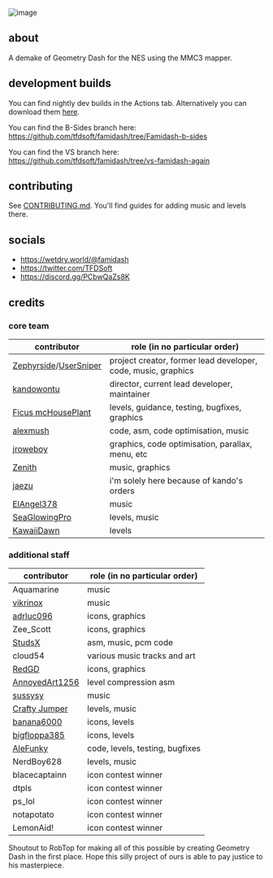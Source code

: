 ![image](https://github.com/user-attachments/assets/ad35e664-ddb0-45d6-b716-8ff3e80df00b)
## about

A demake of Geometry Dash for the NES using the MMC3 mapper.

## development builds

You can find nightly dev builds in the Actions tab. Alternatively you can download them [here](https://nightly.link/tfdsoft/famidash/workflows/main/main/famidash.nes.zip).

You can find the B-Sides branch here: https://github.com/tfdsoft/famidash/tree/Famidash-b-sides

You can find the VS branch here: https://github.com/tfdsoft/famidash/tree/vs-famidash-again

## contributing

See [CONTRIBUTING.md](CONTRIBUTING.md). You'll find guides for adding music and levels there.

## socials

- https://wetdry.world/@famidash
- https://twitter.com/TFDSoft
- https://discord.gg/PCbwQaZs8K

## credits
### core team

|contributor|role (in no particular order)|
|---|---|
|[Zephyrside](https://github.com/zephyrside)/[UserSniper](https://github.com/usersniper)|project creator, former lead developer, code, music, graphics|
|[kandowontu](https://github.com/kandowontu)|director, current lead developer, maintainer|
|[Ficus mcHousePlant](https://github.com/FicusmcHousePlant)|levels, guidance, testing, bugfixes, graphics|
|[alexmush](https://github.com/ADM228)|code, asm, code optimisation, music|
|[jroweboy](https://github.com/jroweboy)|graphics, code optimisation, parallax, menu, etc|
|[Zenith](https://github.com/ZenithNeko)|music, graphics|
|[jaezu](https://github.com/jaezudev)|i'm solely here because of kando's orders|
|[ElAngel378](https://github.com/ElAngel378)|music|
|[SeaGlowingPro](https://github.com/SeaGlowingPro)|levels, music|
|[KawaiiDawn](https://github.com/Astroclimber26)|levels|

### additional staff

|contributor|role (in no particular order)|
|---|---|
|Aquamarine|music|
|[vikrinox](https://github.com/Vickerinox)|music|
|[adrluc096](https://github.com/123456oil)|icons, graphics|
|Zee_Scott|icons, graphics|
|[StudsX](https://github.com/smbhacks)|asm, music, pcm code|
|cloud54|various music tracks and art|
|[RedGD](https://github.com/RedGeometryDash)|icons, graphics|
|[AnnoyedArt1256](https://github.com/AnnoyedArt1256)|level compression asm|
|[sussysy](https://github.com/VECTREX45)|music|
|[Crafty Jumper](https://github.com/Crafty-Jumper)|levels, music|
|[banana6000](https://github.com/xXFamidash_Fan69Xx)|icons, levels|
|[bigfloppa385](https://github.com/Nintendo-Bro385)|icons, levels|
|[AleFunky](https://github.com/AleFunky)|code, levels, testing, bugfixes|
|NerdBoy628|levels, music|
|blacecaptainn|icon contest winner|
|dtpls|icon contest winner|
|ps_lol|icon contest winner|
|notapotato|icon contest winner|
|LemonAid!|icon contest winner|

Shoutout to RobTop for making all of this possible by creating Geometry Dash in the first place. Hope this silly project of ours is able to pay justice to his masterpiece.
